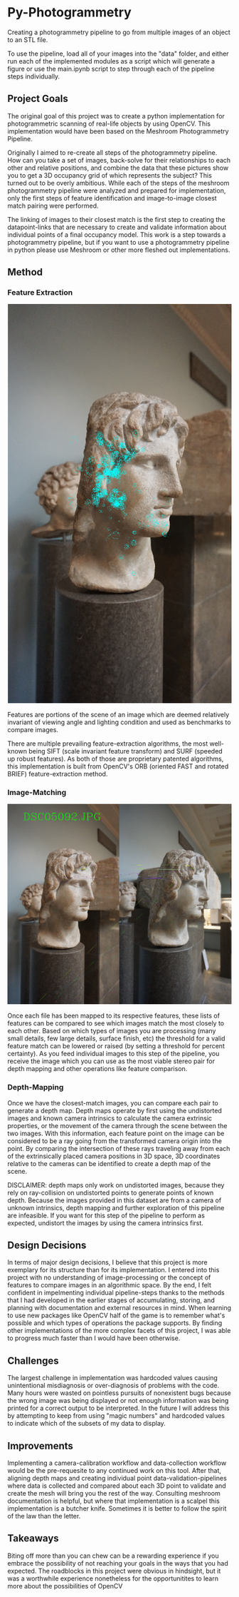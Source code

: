 # Py-Photogrammetry
Creating a photogrammetry pipeline to go from multiple images of an object to an STL file. 

To use the pipeline, load all of your images into the "data" folder, and either run each of the implemented modules as a script which will generate a figure or use the main.ipynb script to step through each of the pipeline steps individually. 

## Project Goals
The original goal of this project was to create a python implementation for photogrammetric scanning of real-life objects by using OpenCV. This implementation would have been based on the Meshroom Photogrammetry Pipeline. 

Originally I aimed to re-create all steps of the photogrammetry pipeline. How can you take a set of images, back-solve for their relationships to each other and relative positions, and combine the data that these pictures show you to get a 3D occupancy grid of which represents the subject? This turned out to be overly ambitious. While each of the steps of the meshroom photogrammetry pipeline were analyzed and prepared for implementation, only the first steps of feature identification and image-to-image closest match pairing were performed. 

The linking of images to their closest match is the first step to creating the datapoint-links that are necessary to create and validate information about individual points of a final occupancy model. This work is a step towards a photogrammetry pipeline, but if you want to use a photogrammetry pipeline in python please use Meshroom or other more fleshed out implementations. 

## Method
### Feature Extraction
![Feature Extraction](Figures/features.png)

Features are portions of the scene of an image which are deemed relatively invariant of viewing angle and lighting condition and used as benchmarks to compare images. 

There are multiple prevailing feature-extraction algorithms, the most well-known being SIFT (scale invariant feature transform) and SURF (speeded up robust features). As both of those are proprietary patented algorithms, this implementation is built from OpenCV's ORB (oriented FAST and rotated BRIEF) feature-extraction method. 

### Image-Matching
![Image Matching](Figures/image_matching.png)

Once each file has been mapped to its respective features, these lists of features can be compared to see which images match the most closely to each other. Based on which types of images you are processing (many small details, few large details, surface finish, etc) the threshold for a valid feature match can be lowered or raised (by setting a threshold for percent certainty). As you feed individual images to this step of the pipeline, you receive the image which you can use as the most viable stereo pair for depth mapping and other operations like feature comparison. 

### Depth-Mapping

Once we have the closest-match images, you can compare each pair to generate a depth map. Depth maps operate by first using the undistorted images and known camera intrinsics to calculate the camera extrinsic properties, or the movement of the camera through the scene between the two images. With this information, each feature point on the image can be considered to be a ray going from the transformed camera origin into the point. By comparing the intersection of these rays traveling away from each of the extrinsically placed camera positions in 3D space, 3D coordinates relative to the cameras can be identified to create a depth map of the scene.

DISCLAIMER: depth maps only work on undistorted images, because they rely on ray-collision on undistorted points to generate points of known depth. Because the images provided in this dataset are from a camera of unknown intrinsics, depth mapping and further exploration of this pipeline are infeasible. If you want for this step of the pipeline to perform as expected, undistort the images by using the camera intrinsics first. 


## Design Decisions
In terms of major design decisions, I believe that this project is more exemplary for its structure than for its implementation. I entered into this project with no understanding of image-processing or the concept of features to compare images in an algorithmic space. By the end, I felt confident in impelmenting individual pipeline-steps thanks to the methods that I had developed in the earlier stages of accumulating, storing, and planning with documentation and external resources in mind. When learning to use new packages like OpenCV half of the game is to remember what's possible and which types of operations the package supports. By finding other implementations of the more complex facets of this project, I was able to progress much faster than I would have been otherwise. 

## Challenges
The largest challenge in implementation was hardcoded values causing unintentional misdiagnosis or over-diagnosis of problems with the code. Many hours were wasted on pointless pursuits of nonexistent bugs because the wrong image was being displayed or not enough information was being printed for a correct output to be interpreted. In the future I will address this by attempting to keep from using "magic numbers" and hardcoded values to indicate which of the subsets of my data to display. 

## Improvements
Implementing a camera-calibration workflow and data-collection workflow would be the pre-requesite to any continued work on this tool. After that, aligning depth maps and creating individual point data-validation-pipelines where data is collected and compared about each 3D point to validate and create the mesh will bring you the rest of the way. Consulting meshroom documentation is helpful, but where that implementation is a scalpel this implementation is a butcher knife. Sometimes it is better to follow the spirit of the law than the letter. 

## Takeaways
Biting off more than you can chew can be a rewarding experience if you embrace the possibility of not reaching your goals in the ways that you had expected. The roadblocks in this project were obvious in hindsight, but it was a worthwhile experience nonetheless for the opportunitites to learn more about the possibilities of OpenCV
